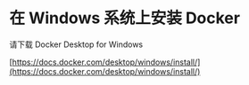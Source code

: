在 Windows 系统上安装 Docker
================================

请下载 Docker Desktop for Windows

[https://docs.docker.com/desktop/windows/install/](https://docs.docker.com/desktop/windows/install/)

